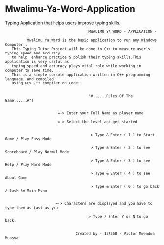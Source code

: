 # Mwalimu-Ya-Word-Application
Typing Application that helps users improve typing skills.

                                          MWALIMU YA WORD - APPLICATION - 

              Mwalimu Ya Word is the basic application to run any Windows Computer .
       This Typing Tutor Project will be done in C++ to measure user’s typing speed and accuracy 
       to help  enhance practice & polish their typing skills.This application is very useful as 
       typing speed and accuracy plays vital role while working in computer to save time. 
       This is a simple console application written in C++ programming language, and compiled 
       using DEV C++ compiler on Code:


                                          "#......Rules Of The Game......#")


                            =-> Enter your Full Name as player name

                            =-> Select the level and get started 
                            
           
                                           > Type & Enter ( 1 ) to Start Game / Play Easy Mode
 
                                           > Type & Enter ( 2 ) to see Scoreboard / Play Normal Mode
            
                                           > Type & Enter ( 3 ) to see Help / Play Hard Mode

                                           > Type & Enter ( 4 ) to see About Game 

                                           > Type & Enter ( 0 ) to go back / Back to Main Menu 
 

                           =-> Characters are displayed and you have to type them as fast as you

                                          > Type / Enter Y or N to go back.


                                    Created by - 137368 - Victor Mwendwa Muasya 

